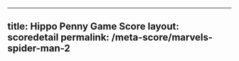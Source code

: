 ---
        
title: Hippo Penny Game Score
layout: scoredetail
permalink: /meta-score/marvels-spider-man-2
---